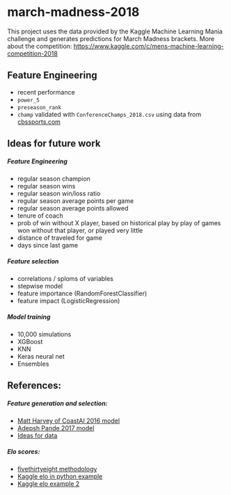 # march-madness-2018

This project uses the data provided by the Kaggle Machine Learning Mania challenge
and generates predictions for March Madness brackets.
More about the competition:
https://www.kaggle.com/c/mens-machine-learning-competition-2018

## Feature Engineering
- recent performance
- `power_5`
- `preseason_rank`
- `champ`
validated with `ConferenceChamps_2018.csv` using data from [cbssports.com](https://www.cbssports.com/college-basketball/news/selection-sunday-show-2018-ncaa-tournament-conference-champions-and-automatic-bids/)

## Ideas for future work

##### Feature Engineering
- regular season champion
- regular season wins
- regular season win/loss ratio
- regular season average points per game
- regular season average points allowed
- tenure of coach
- prob of win without X player, based on historical play by play of games won without that player, or played very little
- distance of traveled for game
- days since last game

##### Feature selection
- correlations / sploms of variables
- stepwise model
- feature importance (RandomForestClassifier)
- feature impact (LogisticRegression)

##### Model training
- 10,000 simulations
- XGBoost
- KNN
- Keras neural net
- Ensembles

## References:

##### Feature generation and selection:
- [Matt Harvey of CoastAI 2016 model](https://blog.coast.ai/this-is-how-i-used-machine-learning-to-accurately-predict-villanova-to-win-the-2016-march-madness-ba5c074f1583)
- [Adepsh Pande 2017 model](https://adeshpande3.github.io/Applying-Machine-Learning-to-March-Madness)
- [Ideas for data](https://www.techrepublic.com/article/march-madness-5-data-sources-that-could-predict-the-2017-ncaa-championship/)

##### Elo scores:
- [fivethirtyeight methodology](https://fivethirtyeight.com/features/how-we-calculate-nba-elo-ratings/)
- [Kaggle elo in python example](https://www.kaggle.com/kplauritzen/elo-ratings-in-python/notebook)
- [Kaggle elo example 2](https://www.kaggle.com/lpkirwin/fivethirtyeight-elo-ratings)
